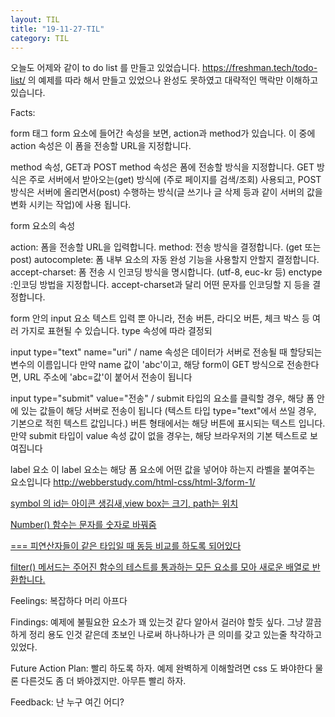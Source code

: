 ```yaml
---
layout: TIL
title: "19-11-27-TIL"
category: TIL
---
```


오늘도 어제와 같이 to do list 를 만들고 있었습니다. 
<https://freshman.tech/todo-list/> 의 예제를 따라 해서 만들고 있었으나 완성도 못하였고 대략적인 맥락만 이해하고 있습니다.

Facts:

form 태그
form 요소에 들어간 속성을 보면, action과 method가 있습니다. 이 중에 action 속성은 이 폼을 전송할 URL을 지정합니다.

method 속성, GET과 POST
method 속성은 폼에 전송할 방식을 지정합니다. 
GET 방식은 주로 서버에서 받아오는(get) 방식에 (주로 페이지를 검색/조회) 사용되고, POST 방식은 서버에 올리면서(post) 수행하는 방식(글 쓰기나 글 삭제 등과 같이 서버의 값을 변화 시키는 작업)에 사용 됩니다.

form 요소의 속성

action: 폼을 전송할 URL을 입력합니다.
method: 전송 방식을 결정합니다. (get 또는 post)
autocomplete: 폼 내부 요소의 자동 완성 기능을 사용할지 안할지 결정합니다.
accept-charset: 폼 전송 시 인코딩 방식을 명시합니다. (utf-8, euc-kr 등)
enctype :인코딩 방법을 지정합니다. accept-charset과 달리 어떤 문자를 인코딩할 지 등을 결정합니다.

form 안의 input 요소
텍스트 입력 뿐 아니라, 전송 버튼, 라디오 버튼, 체크 박스 등 여러 가지로 표현될 수 있습니다. type 속성에 따라 결정되

input type="text" name="uri" /
name 속성은 데이터가 서버로 전송될 때 할당되는 변수의 이름입니다
만약 name 값이 'abc'이고, 해당 form이 GET 방식으로 전송한다면, URL 주소에 'abc=값'이 붙어서 전송이 됩니다

input type="submit" value="전송" /
submit 타입의 요소를 클릭할 경우, 해당 폼 안에 있는 값들이 해당 서버로 전송이 됩니다
(텍스트 타입 type="text"에서 쓰일 경우, 기본으로 적힌 텍스트 값입니다.) 
버튼 형태에서는 해당 버튼에 표시되는 텍스트 입니다. 만약 submit 타입이 value 속성 값이 없을 경우는, 해당 브라우저의 기본 텍스트로 보여집니다

label 요소
이 label 요소는 해당 폼 요소에 어떤 값을 넣어야 하는지 라벨을 붙여주는 요소입니다
<http://webberstudy.com/html-css/html-3/form-1/>

[symbol 의 id는 아이콘 생김새,view box는 크기, path는 위치](https://developer.mozilla.org/ko/docs/Web/JavaScript/Reference/Global_Objects/Symbol)

[Number() 함수는 문자를 숫자로 바꿔줌](https://developer.mozilla.org/ko/docs/Web/JavaScript/Reference/Global_Objects/Number)

[=== 피연산자들이 같은 타입일 때 동등 비교를 하도록 되어있다](https://developer.mozilla.org/ko/docs/Web/JavaScript/Reference/Operators/Comparison_Operators)

[filter() 메서드는 주어진 함수의 테스트를 통과하는 모든 요소를 모아 새로운 배열로 반환합니다.](https://developer.mozilla.org/ko/docs/Web/JavaScript/Reference/Global_Objects/Array/filter)


Feelings: 복잡하다 머리 아프다

Findings: 예제에 불필요한 요소가 꽤 있는것 같다 알아서 걸러야 할듯 싶다. 그냥 깔끔 하게 정리 용도 인것 같은데 초보인 나로써 하나하나가 큰 의미를 갖고 있는줄 착각하고 있었다.

Future Action Plan: 빨리 하도록 하자. 예제 완벽하게 이해할려면 css 도 봐야한다 물론 다른것도 좀 더 봐야겠지만. 아무튼 빨리 하자.

Feedback: 난 누구 여긴 어디?

